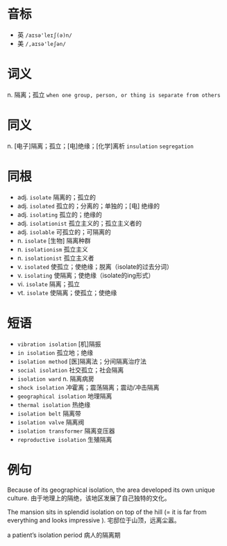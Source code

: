 # 音标

- 英 `/aɪsə'leɪʃ(ə)n/`
- 美 `/,aɪsə'leʃən/`

# 词义

n. 隔离；孤立
`when one group, person, or thing is separate from others`

# 同义

n. [电子]隔离；孤立；[电]绝缘；[化学]离析
`insulation` `segregation`

# 同根

- adj. `isolate` 隔离的；孤立的
- adj. `isolated` 孤立的；分离的；单独的；[电] 绝缘的
- adj. `isolating` 孤立的；绝缘的
- adj. `isolationist` 孤立主义的；孤立主义者的
- adj. `isolable` 可孤立的；可隔离的
- n. `isolate` [生物] 隔离种群
- n. `isolationism` 孤立主义
- n. `isolationist` 孤立主义者
- v. `isolated` 使孤立；使绝缘；脱离（isolate的过去分词）
- v. `isolating` 使隔离；使绝缘（isolate的ing形式）
- vi. `isolate` 隔离；孤立
- vt. `isolate` 使隔离；使孤立；使绝缘

# 短语

- `vibration isolation` [机]隔振
- `in isolation` 孤立地；绝缘
- `isolation method` [医]隔离法；分间隔离治疗法
- `social isolation` 社交孤立；社会隔离
- `isolation ward` n. 隔离病房
- `shock isolation` 冲霍离；震荡隔离；震动/冲击隔离
- `geographical isolation` 地理隔离
- `thermal isolation` 热绝缘
- `isolation belt` 隔离带
- `isolation valve` 隔离阀
- `isolation transformer` 隔离变压器
- `reproductive isolation` 生殖隔离

# 例句

Because of its geographical isolation, the area developed its own unique culture.
由于地理上的隔绝，该地区发展了自己独特的文化。

The mansion sits in splendid isolation on top of the hill (= it is far from everything and looks impressive ).
宅邸位于山顶，远离尘嚣。

a patient’s isolation period
病人的隔离期


